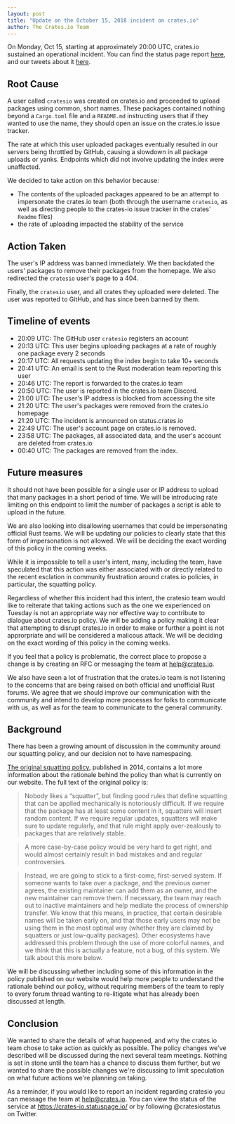 ```yaml
---
layout: post
title: "Update on the October 15, 2018 incident on crates.io"
author: The Crates.io Team
---
```


On Monday, Oct 15, starting at approximately 20:00 UTC, crates.io sustained
an operational incident. You can find the status page report [here][status], and our
tweets about it [here][tweets].

[status]: http://status.crates.io/incidents/cymjwvkrtjn3
[tweets]: https://twitter.com/cratesiostatus/status/1051953125030940674

## Root Cause

A user called `cratesio` was created on crates.io and proceeded to upload
packages using common, short names. These packages contained nothing beyond a 
`Cargo.toml` file and a `README.md` instructing users that if they wanted to use
the name, they should open an issue on the crates.io issue tracker.

The rate at which this user uploaded packages eventually resulted in our servers
being throttled by GitHub, causing a slowdown in all package uploads or yanks.
Endpoints which did not involve updating the index were unaffected.

We decided to take action on this behavior because:
 - The contents of the uploaded packages appeared to be an attempt to impersonate
the crates.io team (both through the username `cratesio`, as well as directing people
to the crates-io issue tracker in the crates' `Readme` files)
  - the rate of uploading impacted the stability of the service

## Action Taken

The user's IP address was banned immediately. We then backdated the users' packages to remove
their packages from the homepage. We also redirected the `cratesio` user's page to a 404.

Finally, the `cratesio` user, and all crates they uploaded were deleted.
The user was reported to GitHub, and has since been banned by them.

## Timeline of events

- 20:09 UTC: The GitHub user `cratesio` registers an account
- 20:13 UTC: This user begins uploading packages at a rate of roughly one package
  every 2 seconds
- 20:17 UTC: All requests updating the index begin to take 10+ seconds
- 20:41 UTC: An email is sent to the Rust moderation team reporting this user
- 20:46 UTC: The report is forwarded to the crates.io team
- 20:50 UTC: The user is reported in the crates.io team Discord.
- 21:00 UTC: The user's IP address is blocked from accessing the site
- 21:20 UTC: The user's packages were removed from the crates.io homepage
- 21:20 UTC: The incident is announced on status.crates.io
- 22:49 UTC: The user's account page on crates.io is removed.
- 23:58 UTC: The packages, all associated data, and the user's account are deleted
  from crates.io
- 00:40 UTC: The packages are removed from the index.

## Future measures

It should not have been possible for a single user or IP address to upload that
many packages in a short period of time. We will be introducing rate limiting on
this endpoint to limit the number of packages a script is able to upload in the
future.

We are also looking into disallowing usernames that could be impersonating
official Rust teams. We will be updating our policies to clearly state that this
form of impersonation is not allowed. We will be deciding the exact wording of
this policy in the coming weeks.

While it is impossible to tell a user's intent, many, including the team, have
speculated that this action was either associated with or directly related to the
recent esclation in community frustration around crates.io policies, in particular,
the squatting policy.

Regardless of whether this incident had this intent, the cratesio team would like
to reiterate that taking actions such as the one we experienced on Tuesday is not
an appropriate way nor effective way to contribute to dialogue about crates.io policy.
We will be adding a policy making it clear that attempting to disrupt crates.io in order
to make or further a point is not approrpriate and will be considered a malicous attack.
We will be deciding on the exact wording of this policy in the coming weeks.

If you feel that a policy is problematic, the correct place to propose a change is by
creating an RFC or messaging the team at help@crates.io. 

We also have seen a lot of frustration that the crates.io team is not listening to the concerns
that are being raised on both official and unofficial Rust forums. We agree that we should
improve our communication with the community and intend to develop more processes
for folks to communicate with us, as well as for the team to communicate to the general
community.

## Background

There has been a growing amount of discussion in the community around our
squatting policy, and our decision not to have namespacing.

[The original squatting policy](https://internals.rust-lang.org/t/crates-io-package-policies/1041),
published in 2014, contains a lot more information about the rationale behind
the policy than what is currently on our website. The full text of the original
policy is:

> Nobody likes a “squatter”, but finding good rules that define squatting that
> can be applied mechanically is notoriously difficult. If we require that the
> package has at least some content in it, squatters will insert random content.
> If we require regular updates, squatters will make sure to update regularly,
> and that rule might apply over-zealously to packages that are relatively
> stable.

> A more case-by-case policy would be very hard to get right, and would almost
> certainly result in bad mistakes and and regular controversies.

> Instead, we are going to stick to a first-come, first-served system. If someone
> wants to take over a package, and the previous owner agrees, the existing
> maintainer can add them as an owner, and the new maintainer can remove them. If
> necessary, the team may reach out to inactive maintainers and help mediate the
> process of ownership transfer. We know that this means, in practice, that
> certain desirable names will be taken early on, and that those early users may
> not be using them in the most optimal way (whether they are claimed by squatters
> or just low-quality packages). Other ecosystems have addressed this problem
> through the use of more colorful names, and we think that this is actually a
> feature, not a bug, of this system. We talk about this more below.

We will be discussing whether including some of this information in the policy
published on our website would help more people to understand the rationale
behind our policy, without requiring members of the team to reply to every forum
thread wanting to re-litigate what has already been discussed at length.

## Conclusion

We wanted to share the details of what happened, and why the crates.io team chose to take action
as quickly as possible. The policy changes we've described will be discussed
during the next several team meetings. Nothing is set in stone until the team
has a chance to discuss them further, but we wanted to share the possible
changes we're discussing to limit speculation on what future actions we're
planning on taking.

As a reminder, if you would like to report an incident regarding cratesio you
can message the team at help@crates.io. You can view the status of the service
at https://crates-io.statuspage.io/ or by following @cratesiostatus on Twitter.
